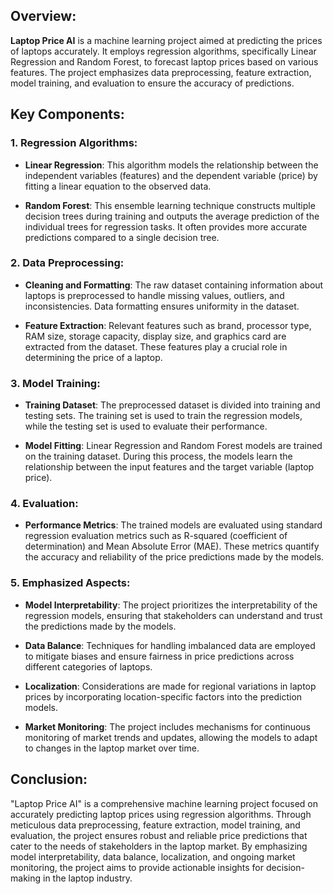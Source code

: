 ## Overview:

**Laptop Price AI** is a machine learning project aimed at predicting the prices of laptops accurately. It employs regression algorithms, specifically Linear Regression and Random Forest, to forecast laptop prices based on various features. The project emphasizes data preprocessing, feature extraction, model training, and evaluation to ensure the accuracy of predictions.

## Key Components:

### 1. Regression Algorithms:

- **Linear Regression**: This algorithm models the relationship between the independent variables (features) and the dependent variable (price) by fitting a linear equation to the observed data.
  
- **Random Forest**: This ensemble learning technique constructs multiple decision trees during training and outputs the average prediction of the individual trees for regression tasks. It often provides more accurate predictions compared to a single decision tree.

### 2. Data Preprocessing:

- **Cleaning and Formatting**: The raw dataset containing information about laptops is preprocessed to handle missing values, outliers, and inconsistencies. Data formatting ensures uniformity in the dataset.
  
- **Feature Extraction**: Relevant features such as brand, processor type, RAM size, storage capacity, display size, and graphics card are extracted from the dataset. These features play a crucial role in determining the price of a laptop.

### 3. Model Training:

- **Training Dataset**: The preprocessed dataset is divided into training and testing sets. The training set is used to train the regression models, while the testing set is used to evaluate their performance.
  
- **Model Fitting**: Linear Regression and Random Forest models are trained on the training dataset. During this process, the models learn the relationship between the input features and the target variable (laptop price).

### 4. Evaluation:

- **Performance Metrics**: The trained models are evaluated using standard regression evaluation metrics such as R-squared (coefficient of determination) and Mean Absolute Error (MAE). These metrics quantify the accuracy and reliability of the price predictions made by the models.

### 5. Emphasized Aspects:

- **Model Interpretability**: The project prioritizes the interpretability of the regression models, ensuring that stakeholders can understand and trust the predictions made by the models.
  
- **Data Balance**: Techniques for handling imbalanced data are employed to mitigate biases and ensure fairness in price predictions across different categories of laptops.
  
- **Localization**: Considerations are made for regional variations in laptop prices by incorporating location-specific factors into the prediction models.
  
- **Market Monitoring**: The project includes mechanisms for continuous monitoring of market trends and updates, allowing the models to adapt to changes in the laptop market over time.

## Conclusion:

"Laptop Price AI" is a comprehensive machine learning project focused on accurately predicting laptop prices using regression algorithms. Through meticulous data preprocessing, feature extraction, model training, and evaluation, the project ensures robust and reliable price predictions that cater to the needs of stakeholders in the laptop market. By emphasizing model interpretability, data balance, localization, and ongoing market monitoring, the project aims to provide actionable insights for decision-making in the laptop industry.
